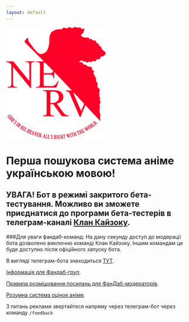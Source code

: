 ```yaml
---
layout: default
---
```



![Branching](https://raw.githubusercontent.com/ukushu/nerv-search-site/master/nerv_Logo.png)


# Перша пошукова система аніме українською мовою! 

## УВАГА! Бот в режимі закритого бета-тестування. Можливо ви зможете приєднатися до програми бета-тестерів в телеграм-каналі [Клан Кайзоку](https://t.me/clan_kaizoku). 

###Для уваги фандаб-команд: На дану секунду доступ до модерації бота дозволено виключно команді Клан Кайзоку. Іншим командам це буде доступно після офіційного запуску бота.

В вигляді телеграм-бота знаходиться [ТУТ](https://t.me/NERV_search_bot).

[Інформація для Фандаб-груп](./pages/4FanDubStudios.html).

[Правила розміщування посилань для ФанДаб-модераторів](./pages/LinkRules.html).

[Розумна система оцінок аніме](./pages/SmartAnimeRankSystem.md).

З питань реклами звертайтеся напряму через телеграм-бот через команду ```/feedback```
